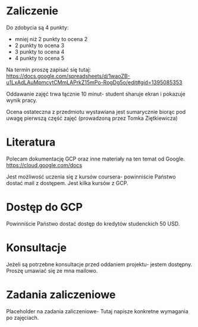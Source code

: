 # Zaliczenie

Do zdobycia są 4 punkty:

- mniej niż 2 punkty to ocena 2
- 2 punkty to ocena 3
- 3 punkty to ocena 4
- 4 punkty to ocena 5


Na termin proszę zapisać się tutaj: https://docs.google.com/spreadsheets/d/1waoZB-u1LxAdLAuMpmcytCMmLAPrkZ15mPo-RogDg5o/edit#gid=1395085353

Oddawanie zajęć trwa łącznie 10 minut- student sharuje ekran i pokazuje wynik pracy.

Ocena ostateczna z przedmiotu wystawiana jest sumarycznie biorąc pod uwagę pierwszą część zajęć (prowadzoną przez Tomka Ziętkiewicza)

# Literatura

Polecam dokumentację GCP oraz inne materiały na ten temat od Google.
https://cloud.google.com/docs 

Jest możliwość uczenia się z kursów coursera- powinniście Państwo dostać mail z dostępem. Jest kilka kursów z GCP.


# Dostęp do GCP

Powinniście Państwo dostać dostęp do kredytów studenckich 50 USD.

# Konsultacje

Jeżeli są potrzebne konsultacje przed oddaniem projektu- jestem dostępny. Proszę umawiać się ze mna mailowo.


# Zadania zaliczeniowe
Placeholder na zadania zaliczeniowe- Tutaj napisze konkretne wymagania po zajęciach.
